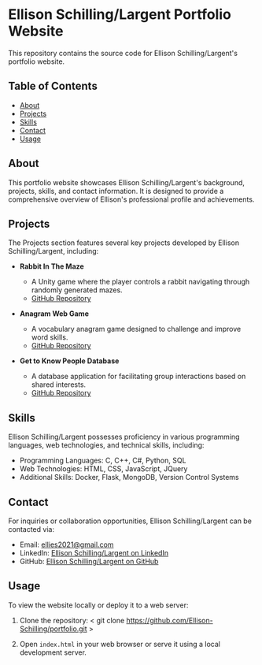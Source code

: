 # Ellison Schilling/Largent Portfolio Website

This repository contains the source code for Ellison Schilling/Largent's portfolio website.

## Table of Contents

- [About](#about)
- [Projects](#projects)
- [Skills](#skills)
- [Contact](#contact)
- [Usage](#usage)

## About

This portfolio website showcases Ellison Schilling/Largent's background, projects, skills, and contact information. It is designed to provide a comprehensive overview of Ellison's professional profile and achievements.

## Projects

The Projects section features several key projects developed by Ellison Schilling/Largent, including:

- **Rabbit In The Maze**
  - A Unity game where the player controls a rabbit navigating through randomly generated mazes.
  - [GitHub Repository](https://github.com/Ellison-Schilling/RabbitInTheMaze)

- **Anagram Web Game**
  - A vocabulary anagram game designed to challenge and improve word skills.
  - [GitHub Repository](https://github.com/Ellison-Schilling/Annagram-Web-Game)

- **Get to Know People Database**
  - A database application for facilitating group interactions based on shared interests.
  - [GitHub Repository](https://github.com/Ellison-Schilling/Get_To_Know_People_DB)

## Skills

Ellison Schilling/Largent possesses proficiency in various programming languages, web technologies, and technical skills, including:

- Programming Languages: C, C++, C#, Python, SQL
- Web Technologies: HTML, CSS, JavaScript, JQuery
- Additional Skills: Docker, Flask, MongoDB, Version Control Systems

## Contact

For inquiries or collaboration opportunities, Ellison Schilling/Largent can be contacted via:

- Email: [ellies2021@gmail.com](mailto:ellies2021@gmail.com)
- LinkedIn: [Ellison Schilling/Largent on LinkedIn](https://www.linkedin.com/in/ellisonschillinglargent)
- GitHub: [Ellison Schilling/Largent on GitHub](https://github.com/Ellison-Schilling)

## Usage

To view the website locally or deploy it to a web server:

1. Clone the repository:
< git clone https://github.com/Ellison-Schilling/portfolio.git >


2. Open `index.html` in your web browser or serve it using a local development server.
